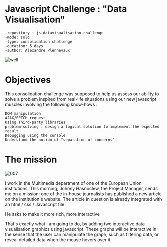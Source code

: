 # Javascript Challenge : "Data Visualisation"


    -repository : js-datavisualisation-challenge
    -mode: solo
    -type: consolidation challenge
    -duration: 5 days
    -author: Alexandre Plennevaux
    
![well](https://media.giphy.com/media/Lny6Rw04nsOOc/giphy.gif)

# Objectives

This consolidation challenge was supposed to help us assess our ability to solve a problem inspired from real-life situations using our new javascript muscles involving the following know-hows :

    DOM manipulation
    AJAX/FETCH request
    Using Third-party libraries
    problem-solving : design a logical solution to implement the expected result
    Debugging using the console
    Understand the notion of "separation of concerns"

# The mission
![007](https://media.giphy.com/media/nu4DN4nKos3m0/giphy.gif)

I work in the Multimedia department of one of the European Union institutions. This morning, Johnny Hasnoclew, the Project Manager, sends me on a mission: one of the in-house journalists has published a new article on the institution's website. The article in question is already integrated with an html / css / Javascript file.

He asks to make it more rich, more interactive

That's exactly what I am going to do, by adding two interactive data visualisation graphics using javascript. These graphs will be interactive in the sense that the user can manipulate the graph, such as filtering data, or reveal detailed data when the mouse hovers over it.
